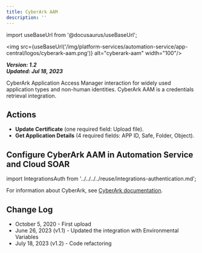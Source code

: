 ```yaml
---
title: CyberArk AAM
description: ''
---
```

import useBaseUrl from '@docusaurus/useBaseUrl';

<img src={useBaseUrl('/img/platform-services/automation-service/app-central/logos/cyberark-aam.png')} alt="cyberark-aam" width="100"/>

***Version: 1.2  
Updated: Jul 18, 2023***

CyberArk Application Access Manager interaction for widely used application types and non-human identities. CyberArk AAM is a credentials retrieval integration. 

## Actions

* **Update Certificate** (one required field: Upload file).
* **Get Application Details** (4 required fields: APP ID, Safe, Folder, Object).

## Configure CyberArk AAM in Automation Service and Cloud SOAR

import IntegrationsAuth from '../../../../reuse/integrations-authentication.md';

<IntegrationsAuth/>

For information about CyberArk, see [CyberArk documentation](https://docs.cyberark.com/portal/latest/en/docs.htm).

## Change Log

* October 5, 2020 - First upload
* June 26, 2023 (v1.1) - Updated the integration with Environmental Variables
* July 18, 2023 (v1.2) - Code refactoring
